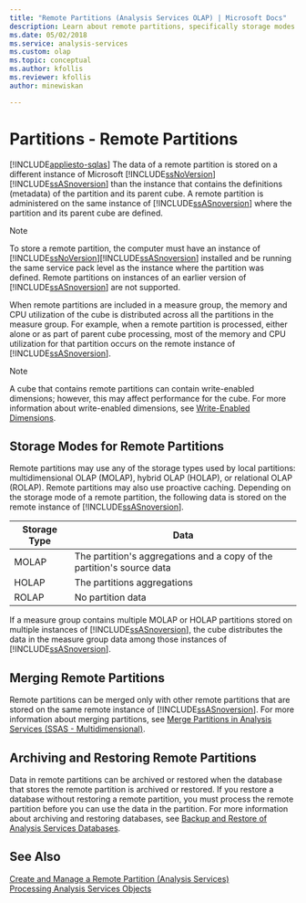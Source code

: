 ```yaml
---
title: "Remote Partitions (Analysis Services OLAP) | Microsoft Docs"
description: Learn about remote partitions, specifically storage modes for remote partitions and merging remote partitions.
ms.date: 05/02/2018
ms.service: analysis-services
ms.custom: olap
ms.topic: conceptual
ms.author: kfollis
ms.reviewer: kfollis
author: minewiskan

---
```

# Partitions - Remote Partitions
[!INCLUDE[appliesto-sqlas](../includes/appliesto-sqlas.md)]
  The data of a remote partition is stored on a different instance of Microsoft [!INCLUDE[ssNoVersion](../includes/ssnoversion-md.md)] [!INCLUDE[ssASnoversion](../includes/ssasnoversion-md.md)] than the instance that contains the definitions (metadata) of the partition and its parent cube. A remote partition is administered on the same instance of [!INCLUDE[ssASnoversion](../includes/ssasnoversion-md.md)] where the partition and its parent cube are defined.  
  
> [!NOTE]
>  To store a remote partition, the computer must have an instance of [!INCLUDE[ssNoVersion](../includes/ssnoversion-md.md)][!INCLUDE[ssASnoversion](../includes/ssasnoversion-md.md)] installed and be running the same service pack level as the instance where the partition was defined. Remote partitions on instances of an earlier version of [!INCLUDE[ssASnoversion](../includes/ssasnoversion-md.md)] are not supported.  
  
 When remote partitions are included in a measure group, the memory and CPU utilization of the cube is distributed across all the partitions in the measure group. For example, when a remote partition is processed, either alone or as part of parent cube processing, most of the memory and CPU utilization for that partition occurs on the remote instance of [!INCLUDE[ssASnoversion](../includes/ssasnoversion-md.md)].  
  
> [!NOTE]  
>  A cube that contains remote partitions can contain write-enabled dimensions; however, this may affect performance for the cube. For more information about write-enabled dimensions, see [Write-Enabled Dimensions](../../analysis-services/multidimensional-models-olap-logical-dimension-objects/write-enabled-dimensions.md).  
  
## Storage Modes for Remote Partitions  
 Remote partitions may use any of the storage types used by local partitions: multidimensional OLAP (MOLAP), hybrid OLAP (HOLAP), or relational OLAP (ROLAP). Remote partitions may also use proactive caching. Depending on the storage mode of a remote partition, the following data is stored on the remote instance of [!INCLUDE[ssASnoversion](../includes/ssasnoversion-md.md)].  
  
| Storage Type | Data |
| ------------ | ---- |
|MOLAP|The partition's aggregations and a copy of the partition's source data|  
|HOLAP|The partitions aggregations|  
|ROLAP|No partition data|  
  
 If a measure group contains multiple MOLAP or HOLAP partitions stored on multiple instances of [!INCLUDE[ssASnoversion](../includes/ssasnoversion-md.md)], the cube distributes the data in the measure group data among those instances of [!INCLUDE[ssASnoversion](../includes/ssasnoversion-md.md)].  
  
## Merging Remote Partitions  
 Remote partitions can be merged only with other remote partitions that are stored on the same remote instance of [!INCLUDE[ssASnoversion](../includes/ssasnoversion-md.md)]. For more information about merging partitions, see [Merge Partitions in Analysis Services &#40;SSAS - Multidimensional&#41;](../../analysis-services/multidimensional-models/merge-partitions-in-analysis-services-ssas-multidimensional.md).  
  
## Archiving and Restoring Remote Partitions  
 Data in remote partitions can be archived or restored when the database that stores the remote partition is archived or restored. If you restore a database without restoring a remote partition, you must process the remote partition before you can use the data in the partition. For more information about archiving and restoring databases, see [Backup and Restore of Analysis Services Databases](../../analysis-services/multidimensional-models/backup-and-restore-of-analysis-services-databases.md).  
  
## See Also  
 [Create and Manage a Remote Partition &#40;Analysis Services&#41;](../../analysis-services/multidimensional-models/create-and-manage-a-remote-partition-analysis-services.md)   
 [Processing Analysis Services Objects](../../analysis-services/multidimensional-models/processing-analysis-services-objects.md)  
  
  
